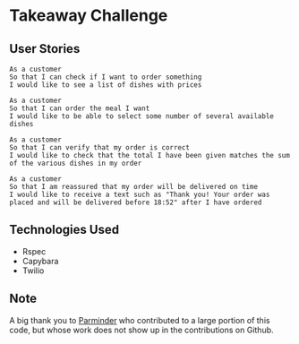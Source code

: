 Takeaway Challenge
==================
 
**User Stories**
---

```
As a customer
So that I can check if I want to order something
I would like to see a list of dishes with prices

As a customer
So that I can order the meal I want
I would like to be able to select some number of several available dishes

As a customer
So that I can verify that my order is correct
I would like to check that the total I have been given matches the sum of the various dishes in my order

As a customer
So that I am reassured that my order will be delivered on time
I would like to receive a text such as "Thank you! Your order was placed and will be delivered before 18:52" after I have ordered
```

Technologies Used
---
* Rspec
* Capybara
* Twilio

Note 
---

A big thank you to [Parminder](https://github.com/ajitsy) who contributed to a large portion of this code, but whose work does not show up in the contributions on Github. 
